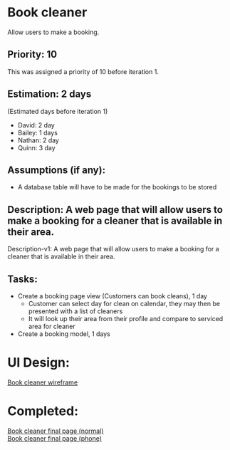 # Book cleaner
Allow users to make a booking.

## Priority: 10
This was assigned a priority of 10 before iteration 1.

## Estimation: 2 days
(Estimated days before iteration 1)
* David: 2 day
* Bailey: 1 days
* Nathan: 2 day
* Quinn: 3 day

## Assumptions (if any):
* A database table will have to be made for the bookings to be stored

## Description: A web page that will allow users to make a booking for a cleaner that is available in their area.
Description-v1: A web page that will allow users to make a booking for a cleaner that is available in their area.

## Tasks:
* Create a booking page view (Customers can book cleans), 1 day
    - Customer can select day for clean on calendar, they may then be presented with a list of cleaners
    - It will look up their area from their profile and compare to serviced area for cleaner
* Create a booking model, 1 days

# UI Design:
[Book cleaner wireframe](wireframes/Booking_WF.png)

# Completed:
[Book cleaner final page (normal)](final_images/Bookings_Normal.png) \
[Book cleaner final page (phone)](final_images/Bookings_Phone.png)

